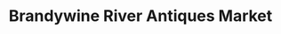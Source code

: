 ---
title: "Brandywine River Antiques Market"
url: /chadds-ford/brandywine-river-antiques-market/
shop: antiques
---